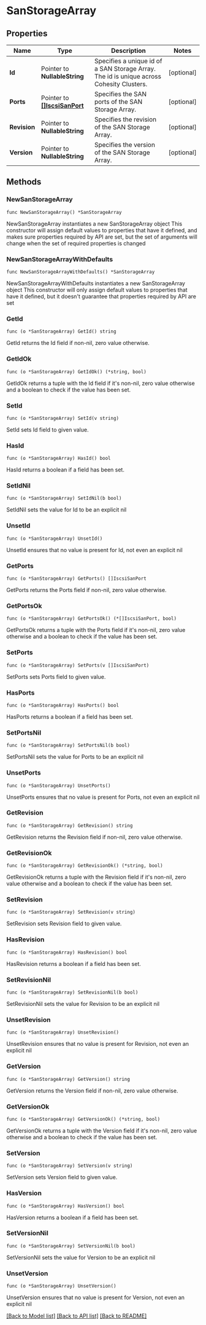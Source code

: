 # SanStorageArray

## Properties

Name | Type | Description | Notes
------------ | ------------- | ------------- | -------------
**Id** | Pointer to **NullableString** | Specifies a unique id of a SAN Storage Array. The id is unique across Cohesity Clusters. | [optional] 
**Ports** | Pointer to [**[]IscsiSanPort**](IscsiSanPort.md) | Specifies the SAN ports of the SAN Storage Array. | [optional] 
**Revision** | Pointer to **NullableString** | Specifies the revision of the SAN Storage Array. | [optional] 
**Version** | Pointer to **NullableString** | Specifies the version of the SAN Storage Array. | [optional] 

## Methods

### NewSanStorageArray

`func NewSanStorageArray() *SanStorageArray`

NewSanStorageArray instantiates a new SanStorageArray object
This constructor will assign default values to properties that have it defined,
and makes sure properties required by API are set, but the set of arguments
will change when the set of required properties is changed

### NewSanStorageArrayWithDefaults

`func NewSanStorageArrayWithDefaults() *SanStorageArray`

NewSanStorageArrayWithDefaults instantiates a new SanStorageArray object
This constructor will only assign default values to properties that have it defined,
but it doesn't guarantee that properties required by API are set

### GetId

`func (o *SanStorageArray) GetId() string`

GetId returns the Id field if non-nil, zero value otherwise.

### GetIdOk

`func (o *SanStorageArray) GetIdOk() (*string, bool)`

GetIdOk returns a tuple with the Id field if it's non-nil, zero value otherwise
and a boolean to check if the value has been set.

### SetId

`func (o *SanStorageArray) SetId(v string)`

SetId sets Id field to given value.

### HasId

`func (o *SanStorageArray) HasId() bool`

HasId returns a boolean if a field has been set.

### SetIdNil

`func (o *SanStorageArray) SetIdNil(b bool)`

 SetIdNil sets the value for Id to be an explicit nil

### UnsetId
`func (o *SanStorageArray) UnsetId()`

UnsetId ensures that no value is present for Id, not even an explicit nil
### GetPorts

`func (o *SanStorageArray) GetPorts() []IscsiSanPort`

GetPorts returns the Ports field if non-nil, zero value otherwise.

### GetPortsOk

`func (o *SanStorageArray) GetPortsOk() (*[]IscsiSanPort, bool)`

GetPortsOk returns a tuple with the Ports field if it's non-nil, zero value otherwise
and a boolean to check if the value has been set.

### SetPorts

`func (o *SanStorageArray) SetPorts(v []IscsiSanPort)`

SetPorts sets Ports field to given value.

### HasPorts

`func (o *SanStorageArray) HasPorts() bool`

HasPorts returns a boolean if a field has been set.

### SetPortsNil

`func (o *SanStorageArray) SetPortsNil(b bool)`

 SetPortsNil sets the value for Ports to be an explicit nil

### UnsetPorts
`func (o *SanStorageArray) UnsetPorts()`

UnsetPorts ensures that no value is present for Ports, not even an explicit nil
### GetRevision

`func (o *SanStorageArray) GetRevision() string`

GetRevision returns the Revision field if non-nil, zero value otherwise.

### GetRevisionOk

`func (o *SanStorageArray) GetRevisionOk() (*string, bool)`

GetRevisionOk returns a tuple with the Revision field if it's non-nil, zero value otherwise
and a boolean to check if the value has been set.

### SetRevision

`func (o *SanStorageArray) SetRevision(v string)`

SetRevision sets Revision field to given value.

### HasRevision

`func (o *SanStorageArray) HasRevision() bool`

HasRevision returns a boolean if a field has been set.

### SetRevisionNil

`func (o *SanStorageArray) SetRevisionNil(b bool)`

 SetRevisionNil sets the value for Revision to be an explicit nil

### UnsetRevision
`func (o *SanStorageArray) UnsetRevision()`

UnsetRevision ensures that no value is present for Revision, not even an explicit nil
### GetVersion

`func (o *SanStorageArray) GetVersion() string`

GetVersion returns the Version field if non-nil, zero value otherwise.

### GetVersionOk

`func (o *SanStorageArray) GetVersionOk() (*string, bool)`

GetVersionOk returns a tuple with the Version field if it's non-nil, zero value otherwise
and a boolean to check if the value has been set.

### SetVersion

`func (o *SanStorageArray) SetVersion(v string)`

SetVersion sets Version field to given value.

### HasVersion

`func (o *SanStorageArray) HasVersion() bool`

HasVersion returns a boolean if a field has been set.

### SetVersionNil

`func (o *SanStorageArray) SetVersionNil(b bool)`

 SetVersionNil sets the value for Version to be an explicit nil

### UnsetVersion
`func (o *SanStorageArray) UnsetVersion()`

UnsetVersion ensures that no value is present for Version, not even an explicit nil

[[Back to Model list]](../README.md#documentation-for-models) [[Back to API list]](../README.md#documentation-for-api-endpoints) [[Back to README]](../README.md)


